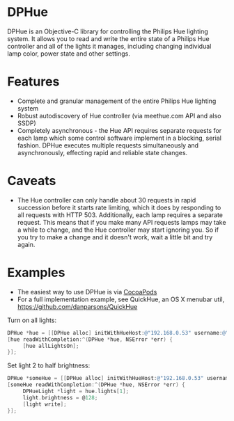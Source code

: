 DPHue
=====

DPHue is an Objective-C library for controlling the Philips Hue lighting system. It allows you to read and write the entire state of a Philips Hue controller and all of the lights it manages, including changing individual lamp color, power state and other settings.

Features
========
* Complete and granular management of the entire Philips Hue lighting system
* Robust autodiscovery of Hue controller (via meethue.com API and also SSDP)
* Completely asynchronous - the Hue API requires separate requests for each lamp which some control software implement in a blocking, serial fashion. DPHue executes multiple requests simultaneously and asynchronously, effecting rapid and reliable state changes.

Caveats
=======
* The Hue controller can only handle about 30 requests in rapid succession before it starts rate limiting, which it does by responding to all requests with HTTP 503. Additionally, each lamp requires a separate request. This means that if you make many API requests lamps may take a while to change, and the Hue controller may start ignoring you. So if you try to make a change and it doesn't work, wait a little bit and try again.

Examples
======================
* The easiest way to use DPHue is via [CocoaPods](http://cocoapods.org/)
* For a full implementation example, see QuickHue, an OS X menubar util, https://github.com/danparsons/QuickHue

Turn on all lights:
````objective-c
DPHue *hue = [[DPHue alloc] initWithHueHost:@"192.168.0.53" username:@"088CA87723B99CBC38C44DDD0E7875A2";
[hue readWithCompletion:^(DPHue *hue, NSError *err) {
     [hue allLightsOn];
}];
````

Set light 2 to half brightness:
````objective-c
DPHue *someHue = [[DPHue alloc] initWithHueHost:@"192.168.0.53" username:@"088CA87723B99CBC38C44DDD0E7875A2";
[someHue readWithCompletion:^(DPHue *hue, NSError *err) {
     DPHueLight *light = hue.lights[1];
     light.brightness = @128;
     [light write];
}];
````
